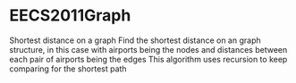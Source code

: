 # EECS2011Graph
Shortest distance on a graph
Find the shortest distance on an graph structure, in this case with airports being the nodes and distances between each pair of airports being the edges
This algorithm uses recursion to keep comparing for the shortest path